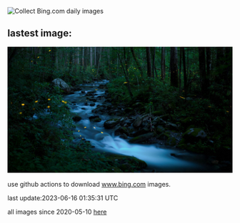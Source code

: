 ![Collect Bing.com daily images](https://github.com/counter2015/bing-daily-images/workflows/Collect%20Bing.com%20daily%20images/badge.svg)
## lastest image:
![](images/SmokyFireflies.jpg)

use github actions to download www.bing.com images.

last update:2023-06-16 01:35:31 UTC

all images since 2020-05-10 [here](https://github.com/counter2015/bing-daily-images/tree/master/images) 
